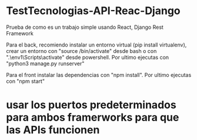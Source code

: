# TestTecnologias-API-Reac-Django

Prueba de como es un trabajo simple usando React, Django Rest Framework

Para el back, recomiendo instalar un entorno virtual (pip install virtualenv), crear un entorno con "source <nombre del entorno>/bin/activate" 
desde bash o con ".\env1\Scripts\activate" desde powershell. Por ultimo ejecutas con "python3 manage.py runserver"

Para el front instalar las dependencias con "npm install". Por ultimo ejecutas con "npm start"

# usar los puertos predeterminados para ambos framerworks para que las APIs funcionen
